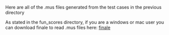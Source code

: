 Here are all of the .mus files generated from the test cases in
the previous directory

As stated in the fun_scores directory, if you are a windows or mac user
you can download finale to read .mus files here: [finale](http://www.finalemusic.com/notepad/default.aspx "finale")
